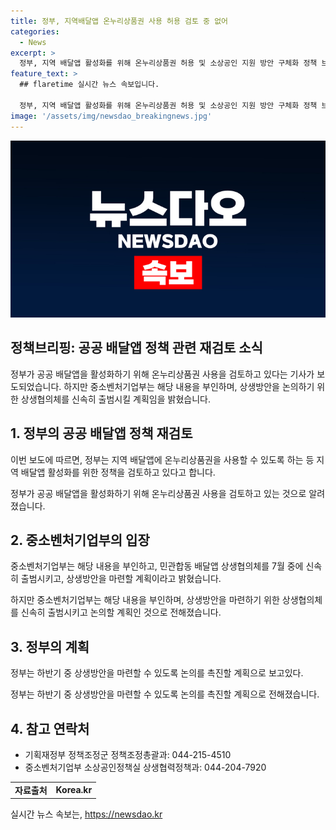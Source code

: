 ```yaml
---
title: 정부, 지역배달앱 온누리상품권 사용 허용 검토 중 없어
categories:
  - News
excerpt: >
  정부, 지역 배달앱 활성화를 위해 온누리상품권 허용 및 소상공인 지원 방안 구체화 정책 브리핑에서는 정부가 지역 배달앱에 온누리상품권 사용을 검토하고 상생협의체를 통해 소상공인 배달수수료 지원등을 논의한다고 보도했으나, 중소벤처기업부는 해당 내용을 부정하며 정부는 상생협의체를 7월 가동하고 하반기 상생방안을 마련할 예정이라고 밝혔습니다. (150자)
feature_text: >
  ## flaretime 실시간 뉴스 속보입니다.

  정부, 지역 배달앱 활성화를 위해 온누리상품권 허용 및 소상공인 지원 방안 구체화 정책 브리핑에서는 정부가 지역 배달앱에 온누리상품권 사용을 검토하고 상생협의체를 통해 소상공인 배달수수료 지원등을 논의한다고 보도했으나, 중소벤처기업부는 해당 내용을 부정하며 정부는 상생협의체를 7월 가동하고 하반기 상생방안을 마련할 예정이라고 밝혔습니다. (150자)
image: '/assets/img/newsdao_breakingnews.jpg'
---
```


<p><img src="/assets/img/newsdao_breakingnews.jpg" alt="flaretime 속보" /></p>

<h2 data-ke-size="size26">정책브리핑: 공공 배달앱 정책 관련 재검토 소식</h2>

<p>정부가 공공 배달앱을 활성화하기 위해 온누리상품권 사용을 검토하고 있다는 기사가 보도되었습니다. 하지만 중소벤처기업부는 해당 내용을 부인하며, 상생방안을 논의하기 위한 상생협의체를 신속히 출범시킬 계획임을 밝혔습니다.</p>

<p data-ke-size="size16"></p>

<h2 data-ke-size="size24">1. 정부의 공공 배달앱 정책 재검토</h2>

<p>이번 보도에 따르면, 정부는 지역 배달앱에 온누리상품권을 사용할 수 있도록 하는 등 지역 배달앱 활성화를 위한 정책을 검토하고 있다고 합니다.</p>

<p data-ke-size="size16">정부가 공공 배달앱을 활성화하기 위해 온누리상품권 사용을 검토하고 있는 것으로 알려졌습니다.</p>

<h2 data-ke-size="size24">2. 중소벤처기업부의 입장</h2>

<p>중소벤처기업부는 해당 내용을 부인하고, 민관합동 배달앱 상생협의체를 7월 중에 신속히 출범시키고, 상생방안을 마련할 계획이라고 밝혔습니다.</p>

<p data-ke-size="size16">하지만 중소벤처기업부는 해당 내용을 부인하며, 상생방안을 마련하기 위한 상생협의체를 신속히 출범시키고 논의할 계획인 것으로 전해졌습니다.</p>

<h2 data-ke-size="size24">3. 정부의 계획</h2>

<p>정부는 하반기 중 상생방안을 마련할 수 있도록 논의를 촉진할 계획으로 보고있다.</p>

<p data-ke-size="size16">정부는 하반기 중 상생방안을 마련할 수 있도록 논의를 촉진할 계획으로 전해졌습니다.</p>

<h2 data-ke-size="size24">4. 참고 연락처</h2>

<ul>
<li>기획재정부 정책조정군 정책조정총괄과: 044-215-4510</li>
<li>중소벤처기업부 소상공인정책실 상생협력정책과: 044-204-7920</li>
</ul>

<table>
<tbody>
<tr>
<td style="text-align: center; height: 17px;"><b>자료출처</b></td>
<td style="text-align: center; height: 17px;"><b>Korea.kr</b></td>
</tr>
</tbody>
</table>

<p data-ke-size="size16"></p>
실시간 뉴스 속보는, <a href="https://newsdao.kr" rel="dofollow">https://newsdao.kr</a>


